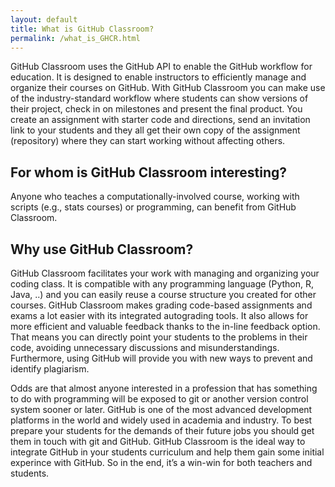 ```yaml
---
layout: default
title: What is GitHub Classroom?
permalink: /what_is_GHCR.html
---
```


GitHub Classroom uses the GitHub API to enable the GitHub workflow for education. It is designed to enable instructors to efficiently manage and organize their courses on GitHub. With GitHub Classroom you can make use of the industry-standard workflow where students can show versions of their project, check in on milestones and present the final product. You create an assignment with starter code and directions, send an invitation link to your students and they all get their own copy of the assignment (repository) where they can start working without affecting others.

## For whom is GitHub Classroom interesting?

Anyone who teaches a computationally-involved course, working with scripts (e.g., stats courses) or programming, can benefit from GitHub Classroom.

## Why use GitHub Classroom?

GitHub Classroom facilitates your work with managing and organizing your coding class. It is compatible with any programming language (Python, R, Java, ..) and you can easily reuse a course structure you created for other courses. GitHub Classroom makes grading code-based assignments and exams a lot easier with its integrated autograding tools. It also allows for more efficient and valuable feedback thanks to the in-line feedback option. That means you can directly point your students to the problems in their code, avoiding unnecessary discussions and misunderstandings. Furthermore, using GitHub will provide you with new ways to prevent and identify plagiarism. 

Odds are that almost anyone interested in a profession that has something to do with programming will be exposed to git or another version control system sooner or later. GitHub is one of the most advanced development platforms in the world and widely used in academia and industry. To best prepare your students for the demands of their future jobs you should get them in touch with git and GitHub. GitHub Classroom is the ideal way to integrate GitHub in your students curriculum and help them gain some initial experince with GitHub. So in the end, it’s a win-win for both teachers and students.